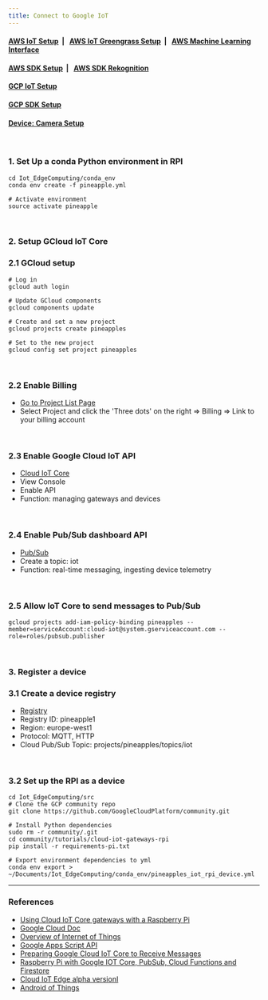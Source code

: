 ```yaml
---
title: Connect to Google IoT
---
```



####  [AWS IoT Setup](https://dujm.github.io/Iot_EdgeComputing/aws_iot)&nbsp;  | &nbsp;   [AWS IoT Greengrass Setup](https://dujm.github.io/Iot_EdgeComputing/aws_iot_greengrass)&nbsp;  | &nbsp;   [AWS Machine Learning Interface](https://dujm.github.io/Iot_EdgeComputing/aws_ml)

#### [AWS SDK Setup](https://dujm.github.io/Iot_EdgeComputing/aws_sdk_cli)&nbsp;  | &nbsp; [AWS SDK Rekognition](https://dujm.github.io/Iot_EdgeComputing/aws_sdk_reko)

#### [GCP IoT Setup](https://dujm.github.io/Iot_EdgeComputing/gcp_iot)

#### [GCP SDK Setup](https://dujm.github.io/Iot_EdgeComputing/gcp_sdk)

#### [Device: Camera Setup](https://dujm.github.io/Iot_EdgeComputing/device_cam)

<br>

### 1. Set Up a conda Python environment in RPI  

```
cd Iot_EdgeComputing/conda_env 
conda env create -f pineapple.yml

# Activate environment
source activate pineapple
```

<br>

### 2. Setup GCloud IoT Core
### 2.1 GCloud setup

```
# Log in 
gcloud auth login

# Update GCloud components
gcloud components update

# Create and set a new project 
gcloud projects create pineapples

# Set to the new project
gcloud config set project pineapples
 ```
 
 <br>
   
### 2.2 Enable Billing
 * [Go to Project List Page](https://console.developers.google.com/cloud-resource-manager?previousPage=%2Fbilling%2Fenable%3Fproject%3Dpines1%26pli%3D1)
 * Select Project and click the 'Three dots' on the right  => Billing => Link to your billing account  
 
 <br>
  
### 2.3 Enable Google Cloud IoT API
  * [Cloud IoT Core](https://cloud.google.com/iot-core/?refresh=1)
  * View Console
  * Enable API 
  * Function: managing gateways and devices

<br>
   
### 2.4 Enable Pub/Sub dashboard API
  * [Pub/Sub](https://console.cloud.google.com/cloudpubsub/enableApi?project=pineapples&folder&organizationId)
  * Create a topic: iot 
  * Function: real-time messaging, ingesting device telemetry 
  
 <br>

### 2.5 Allow IoT Core to send messages to Pub/Sub
 ```
 gcloud projects add-iam-policy-binding pineapples --member=serviceAccount:cloud-iot@system.gserviceaccount.com --role=roles/pubsub.publisher
 ```

 <br>
   
### 3. Register a device
### 3.1 Create a device registry
  * [Registry](https://console.cloud.google.com/iot/registries?project=pineapples)
  * Registry ID: pineapple1
  * Region: europe-west1
  * Protocol: MQTT, HTTP
  * Cloud Pub/Sub Topic: projects/pineapples/topics/iot
  
 <br>

### 3.2 Set up the RPI as a device
```
cd Iot_EdgeComputing/src
# Clone the GCP community repo
git clone https://github.com/GoogleCloudPlatform/community.git

# Install Python dependencies
sudo rm -r community/.git
cd community/tutorials/cloud-iot-gateways-rpi
pip install -r requirements-pi.txt 

# Export environment dependencies to yml
conda env export > ~/Documents/Iot_EdgeComputing/conda_env/pineapples_iot_rpi_device.yml
```
---
### References
  * [Using Cloud IoT Core gateways with a Raspberry Pi](https://cloud.google.com/community/tutorials/cloud-iot-gateways-rpi)
  * [Google Cloud Doc](https://cloud.google.com/docs/?refresh=1)
  * [Overview of Internet of Things](https://cloud.google.com/solutions/iot-overview?refresh=1)
  * [Google Apps Script API](https://developers.google.com/apps-script/api/)
  * [Preparing Google Cloud IoT Core to Receive Messages](http://www.opensourcerers.org/connecting-iot-sensor-to-google-cloud-iot-core/)
  * [Raspberry Pi with Google IOT Core, PubSub, Cloud Functions and Firestore](https://my-bigdata-blog.blogspot.com/2019/02/raspberry-pi-with-google-iot-core-functions-firestore-bigquery.html)
  * [Cloud IoT Edge alpha versionI](https://cloud.google.com/iot-edge/)
  * [Android of Things](https://developer.android.com/things/hardware/raspberrypi )
